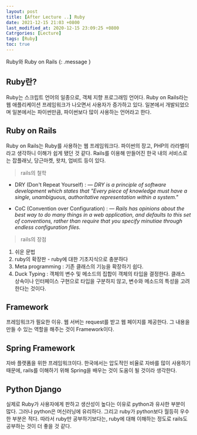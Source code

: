 ```yaml
---
layout: post
title: [After Lecture ..] Ruby
date: 2021-12-15 21:03 +0800
last_modified_at: 2020-12-15 23:09:25 +0800
Catrgories: [Lecture]
tags: [Ruby]
toc: true
---
```


Ruby와 Ruby on Rails
{: .message }



## Ruby란?

Ruby는 스크립트 언어의 일종으로, 객체 지향 프로그래밍 언어다.
Ruby on Rails라는 웹 애플리케이션 프레임워크가 나오면서 사용자가 증가하고 있다.
일본에서 개발되었으며 일본에서는 파이썬만큼, 파이썬보다 많이 사용하는 언어라고 한다.



## Ruby on Rails

Ruby on Rails는 Ruby를 사용하는 웹 프레임워크다. 파이썬의 장고, PHP의 라라벨이라고 생각하니 이해가 쉽게 됐던 것 같다.
Rails를 이용해 만들어진 한국 내의 서비스로는 잡플래닛, 당근마켓, 왓챠, 업비트 등이 있다.


> rails의 철학

- DRY (Don't Repeat Yourself)
: <cite>&mdash; DRY is a principle of software development which states that "Every piece of knowledge must have a single, unambiguous, authoritative representation within a system." </cite>

- CoC (Convention over Configuration)
: <cite>&mdash; Rails has opinions about the best way to do many things in a web application, and defaults to this set of conventions, rather than require that you specify minutiae through endless configuration files. </cite>


> rails의 장점

1. 쉬운 문법
2. ruby의 확장판 - ruby에 대한 기초지식으로 충분하다
3. Meta programming : 기존 클래스의 기능을 확장하기 쉽다.
4. Duck Typing : 객체의 변수 및 메소드의 집합이 객체의 타입을 결정한다.
클래스 상속이나 인터페이스 구현으로 타입을 구분하지 않고, 변수와 메소드의 특성을 고려한다는 것이다.



## Framework

프레임워크가 필요한 이유.
웹 서버는 request를 받고 웹 페이지를 제공한다. 그 내용을 만들 수 있는 역할을 해주는 것이 Framework이다.


## Spring Framework

자바 플랫폼을 위한 프레임워크이다. 
한국에서는 압도적인 비율로 자바를 많이 사용하기 때문에, rails를 이해하기 위해 Spring을 배우는 것이 도움이 될 것이라 생각한다.


## Python Django

실제로 Ruby가 사용자에게 판하고 생산성이 높다는 이유로 python과 유사한 부분이 많다. 그러나 python은 머신러닝에 유리하다. 그리고 ruby가 python보다 월등히 우수한 부분은 적다. 따라서 ruby만 공부하기보다는, ruby에 대해 이해하는 정도로 rails도 공부하는 것이 더 좋을 것 같다.
